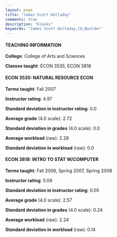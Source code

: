 ```yaml
---
layout: page
title: "James Scott Holladay" 
comments: true
description: "blanks"
keywords: "James Scott Holladay,CU,Boulder"
---
```

<head>
<script src="https://ajax.googleapis.com/ajax/libs/jquery/2.1.3/jquery.min.js"></script>
<script src="https://dl.dropboxusercontent.com/s/pc42nxpaw1ea4o9/highcharts.js?dl=0"></script>
<!-- <script src="../assets/js/highcharts.js"></script> -->
<style type="text/css">@font-face {
	font-family: "Bebas Neue";
	src: url(https://www.filehosting.org/file/details/544349/BebasNeue Regular.otf) format("opentype");
	}
	h1.Bebas { 
		font-family: "Bebas Neue", Verdana, Tahoma;
	}
</style>
</head>
	   
#### TEACHING INFORMATION

**College**: College of Arts and Sciences

**Classes taught**: ECON 3535, ECON 3818

#### ECON 3535: NATURAL RESOURCE ECON

**Terms taught**: Fall 2007

**Instructor rating**: 4.97

**Standard deviation in instructor rating**: 0.0

**Average grade** (4.0 scale): 2.72

**Standard deviation in grades** (4.0 scale): 0.0

**Average workload** (raw): 2.28

**Standard deviation in workload** (raw): 0.0

#### ECON 3818: INTRO TO STAT W/COMPUTER

**Terms taught**: Fall 2006, Spring 2007, Spring 2008

**Instructor rating**: 5.09

**Standard deviation in instructor rating**: 0.05

**Average grade** (4.0 scale): 2.57

**Standard deviation in grades** (4.0 scale): 0.24

**Average workload** (raw): 2.24

**Standard deviation in workload** (raw): 0.14


